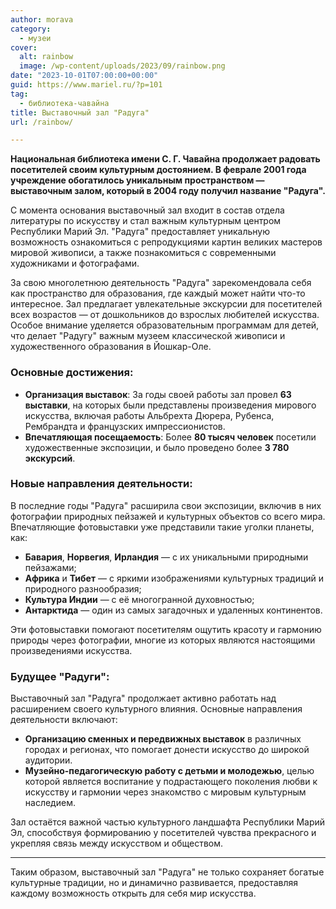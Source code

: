 ```yaml
---
author: morava
category:
  - музеи
cover:
  alt: rainbow
  image: /wp-content/uploads/2023/09/rainbow.png
date: "2023-10-01T07:00:00+00:00"
guid: https://www.mariel.ru/?p=101
tag:
  - библиотека-чавайна
title: Выставочный зал "Радуга"
url: /rainbow/

---
```

**Национальная библиотека имени С. Г. Чавайна продолжает радовать посетителей своим культурным достоянием. В феврале 2001 года учреждение обогатилось уникальным пространством — выставочным залом, который в 2004 году получил название "Радуга".**

С момента основания выставочный зал входит в состав отдела литературы по искусству и стал важным культурным центром Республики Марий Эл. "Радуга" предоставляет уникальную возможность ознакомиться с репродукциями картин великих мастеров мировой живописи, а также познакомиться с современными художниками и фотографами.

За свою многолетнюю деятельность "Радуга" зарекомендовала себя как пространство для образования, где каждый может найти что-то интересное. Зал предлагает увлекательные экскурсии для посетителей всех возрастов — от дошкольников до взрослых любителей искусства. Особое внимание уделяется образовательным программам для детей, что делает "Радугу" важным музеем классической живописи и художественного образования в Йошкар-Оле.

### Основные достижения:

- **Организация выставок**: За годы своей работы зал провел **63 выставки**, на которых были представлены произведения мирового искусства, включая работы Альбрехта Дюрера, Рубенса, Рембрандта и французских импрессионистов.
- **Впечатляющая посещаемость**: Более **80 тысяч человек** посетили художественные экспозиции, и было проведено более **3 780 экскурсий**.

### Новые направления деятельности:

В последние годы "Радуга" расширила свои экспозиции, включив в них фотографии природных пейзажей и культурных объектов со всего мира. Впечатляющие фотовыставки уже представили такие уголки планеты, как:

- **Бавария**, **Норвегия**, **Ирландия** — с их уникальными природными пейзажами;
- **Африка** и **Тибет** — с яркими изображениями культурных традиций и природного разнообразия;
- **Культура Индии** — с её многогранной духовностью;
- **Антарктида** — один из самых загадочных и удаленных континентов.

Эти фотовыставки помогают посетителям ощутить красоту и гармонию природы через фотографии, многие из которых являются настоящими произведениями искусства.

### Будущее "Радуги":

Выставочный зал "Радуга" продолжает активно работать над расширением своего культурного влияния. Основные направления деятельности включают:

- **Организацию сменных и передвижных выставок** в различных городах и регионах, что помогает донести искусство до широкой аудитории.
- **Музейно-педагогическую работу с детьми и молодежью**, целью которой является воспитание у подрастающего поколения любви к искусству и гармонии через знакомство с мировым культурным наследием.

Зал остаётся важной частью культурного ландшафта Республики Марий Эл, способствуя формированию у посетителей чувства прекрасного и укрепляя связь между искусством и обществом.

* * *

Таким образом, выставочный зал "Радуга" не только сохраняет богатые культурные традиции, но и динамично развивается, предоставляя каждому возможность открыть для себя мир искусства.
